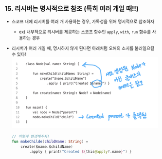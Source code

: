 ## 15. 리시버는 명시적으로 참조 (특히 여러 개일 때!!)

- 스코프 내에 리시버를 여러 개 사용하는 경우, 가독성을 위해 명시적으로 참조하자
  - ex) 내부적으로 리시버를 제공하는 스코프 함수인 `apply`, `with`, `run` 함수를 사용하는 경우
- 리시버가 여러 개일 때, 명시하지 않게 된다면 아래처럼 오해의 소지를 불러일으킬 수 있다!
![사진](./res/sample-code.jpeg)

    ```kotlin
    // 이렇게 변경해주자!
    fun makeChilde(childName: String) =
        create($name.$childName)
            .apply { print("Created ${this@apply?.name}") }
    ```
